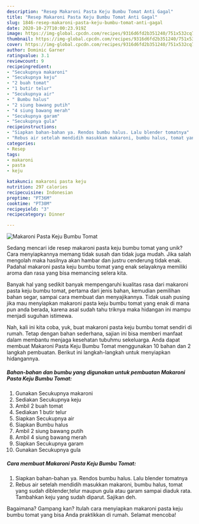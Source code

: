 ```yaml
---
description: "Resep Makaroni Pasta Keju Bumbu Tomat Anti Gagal"
title: "Resep Makaroni Pasta Keju Bumbu Tomat Anti Gagal"
slug: 1846-resep-makaroni-pasta-keju-bumbu-tomat-anti-gagal
date: 2020-10-27T10:00:23.919Z
image: https://img-global.cpcdn.com/recipes/9316d6fd2b351240/751x532cq70/makaroni-pasta-keju-bumbu-tomat-foto-resep-utama.jpg
thumbnail: https://img-global.cpcdn.com/recipes/9316d6fd2b351240/751x532cq70/makaroni-pasta-keju-bumbu-tomat-foto-resep-utama.jpg
cover: https://img-global.cpcdn.com/recipes/9316d6fd2b351240/751x532cq70/makaroni-pasta-keju-bumbu-tomat-foto-resep-utama.jpg
author: Dominic Garner
ratingvalue: 3.1
reviewcount: 9
recipeingredient:
- "Secukupnya makaroni"
- "Secukupnya keju"
- "2 buah tomat"
- "1 butir telur"
- "Secukupnya air"
- " Bumbu halus"
- "2 siung bawang putih"
- "4 siung bawang merah"
- "Secukupnya garam"
- "Secukupnya gula"
recipeinstructions:
- "Siapkan bahan-bahan ya. Rendos bumbu halus. Lalu blender tomatnya"
- "Rebus air setelah mendidih masukkan makaroni, bumbu halus, tomat yang sudah diblender,telur maupun gula atau garam sampai diaduk rata. Tambahkan keju yang sudah diparut. Sajikan deh."
categories:
- Resep
tags:
- makaroni
- pasta
- keju

katakunci: makaroni pasta keju 
nutrition: 297 calories
recipecuisine: Indonesian
preptime: "PT36M"
cooktime: "PT30M"
recipeyield: "3"
recipecategory: Dinner

---
```



![Makaroni Pasta Keju Bumbu Tomat](https://img-global.cpcdn.com/recipes/9316d6fd2b351240/751x532cq70/makaroni-pasta-keju-bumbu-tomat-foto-resep-utama.jpg)

Sedang mencari ide resep makaroni pasta keju bumbu tomat yang unik? Cara menyiapkannya memang tidak susah dan tidak juga mudah. Jika salah mengolah maka hasilnya akan hambar dan justru cenderung tidak enak. Padahal makaroni pasta keju bumbu tomat yang enak selayaknya memiliki aroma dan rasa yang bisa memancing selera kita.

Banyak hal yang sedikit banyak mempengaruhi kualitas rasa dari makaroni pasta keju bumbu tomat, pertama dari jenis bahan, kemudian pemilihan bahan segar, sampai cara membuat dan menyajikannya. Tidak usah pusing jika mau menyiapkan makaroni pasta keju bumbu tomat yang enak di mana pun anda berada, karena asal sudah tahu triknya maka hidangan ini mampu menjadi suguhan istimewa.




Nah, kali ini kita coba, yuk, buat makaroni pasta keju bumbu tomat sendiri di rumah. Tetap dengan bahan sederhana, sajian ini bisa memberi manfaat dalam membantu menjaga kesehatan tubuhmu sekeluarga. Anda dapat membuat Makaroni Pasta Keju Bumbu Tomat menggunakan 10 bahan dan 2 langkah pembuatan. Berikut ini langkah-langkah untuk menyiapkan hidangannya.

<!--inarticleads1-->

##### Bahan-bahan dan bumbu yang digunakan untuk pembuatan Makaroni Pasta Keju Bumbu Tomat:

1. Gunakan Secukupnya makaroni
1. Sediakan Secukupnya keju
1. Ambil 2 buah tomat
1. Sediakan 1 butir telur
1. Siapkan Secukupnya air
1. Siapkan  Bumbu halus
1. Ambil 2 siung bawang putih
1. Ambil 4 siung bawang merah
1. Siapkan Secukupnya garam
1. Gunakan Secukupnya gula




<!--inarticleads2-->

##### Cara membuat Makaroni Pasta Keju Bumbu Tomat:

1. Siapkan bahan-bahan ya. Rendos bumbu halus. Lalu blender tomatnya
1. Rebus air setelah mendidih masukkan makaroni, bumbu halus, tomat yang sudah diblender,telur maupun gula atau garam sampai diaduk rata. Tambahkan keju yang sudah diparut. Sajikan deh.




Bagaimana? Gampang kan? Itulah cara menyiapkan makaroni pasta keju bumbu tomat yang bisa Anda praktikkan di rumah. Selamat mencoba!
